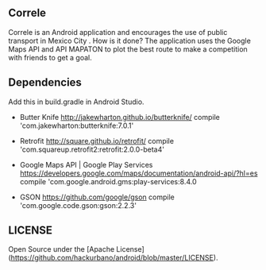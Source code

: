 ## Correle
 Correle is an Android application and encourages the use of public transport in Mexico City . 
 How is it done? The application uses the Google Maps API and API MAPATON to plot the best route to make a competition with friends to get a goal. 

## Dependencies
Add this in build.gradle in Android Studio.

- Butter Knife 
http://jakewharton.github.io/butterknife/
compile 'com.jakewharton:butterknife:7.0.1'

- Retrofit 
http://square.github.io/retrofit/
    compile 'com.squareup.retrofit2:retrofit:2.0.0-beta4'
    
- Google Maps API | Google Play Services 
https://developers.google.com/maps/documentation/android-api/?hl=es
    compile 'com.google.android.gms:play-services:8.4.0
    
- GSON 
https://github.com/google/gson
      compile 'com.google.code.gson:gson:2.2.3'


## LICENSE

Open Source under the [Apache License] (https://github.com/hackurbano/android/blob/master/LICENSE).





